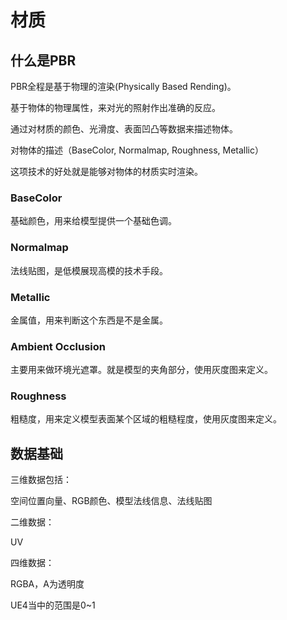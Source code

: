 # 材质

## 什么是PBR

PBR全程是基于物理的渲染(Physically Based Rending)。

基于物体的物理属性，来对光的照射作出准确的反应。

通过对材质的颜色、光滑度、表面凹凸等数据来描述物体。

对物体的描述（BaseColor, Normalmap, Roughness, Metallic）

这项技术的好处就是能够对物体的材质实时渲染。



### BaseColor

基础颜色，用来给模型提供一个基础色调。

### Normalmap

法线贴图，是低模展现高模的技术手段。

### Metallic

金属值，用来判断这个东西是不是金属。

### Ambient Occlusion

主要用来做环境光遮罩。就是模型的夹角部分，使用灰度图来定义。

### Roughness

粗糙度，用来定义模型表面某个区域的粗糙程度，使用灰度图来定义。



## 数据基础

三维数据包括：

空间位置向量、RGB颜色、模型法线信息、法线贴图

二维数据：

UV

四维数据：

RGBA，A为透明度

UE4当中的范围是0~1



